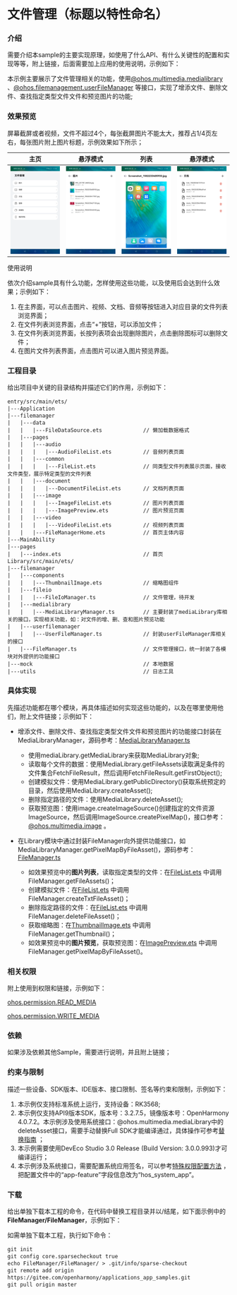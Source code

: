 # 文件管理（标题以特性命名）

### 介绍

需要介绍本sample的主要实现原理，如使用了什么API、有什么关键性的配置和实现等等，附上链接，后面需要加上应用的使用说明，示例如下：

本示例主要展示了文件管理相关的功能，使用[@ohos.multimedia.medialibrary](https://gitee.com/openharmony/docs/blob/master/zh-cn/application-dev/reference/apis/js-apis-medialibrary.md)
、[@ohos.filemanagement.userFileManager](https://gitee.com/openharmony/docs/blob/master/zh-cn/application-dev/reference/apis/js-apis-userFileManager.md)
等接口，实现了增添文件、删除文件、查找指定类型文件文件和预览图片的功能;

### 效果预览

屏幕截屏或者视频，文件不超过4个，每张截屏图片不能太大，推荐占1/4页左右，每张图片附上图片标题，示例效果如下所示；

|主页|悬浮模式|列表|悬浮模式|
|--------------------------------|--------------------------------|--------------------------------|--------------------------------|
|![image](FileManager/FileManager/screenshots/main.png)|![image](FileManager/FileManager/screenshots/image_file_list.png)|![image](FileManager/FileManager/screenshots/image_preview.png)|![image](FileManager/FileManager/screenshots/document_list.png)|

使用说明

依次介绍sample具有什么功能，怎样使用这些功能，以及使用后会达到什么效果；示例如下：

1. 在主界面，可以点击图片、视频、文档、音频等按钮进入对应目录的文件列表浏览界面；
2. 在文件列表浏览界面，点击“+”按钮，可以添加文件；
3. 在文件列表浏览界面，长按列表项会出现删除图片，点击删除图标可以删除文件；
4. 在图片文件列表界面，点击图片可以进入图片预览界面。

### 工程目录

给出项目中关键的目录结构并描述它们的作用，示例如下：

```
entry/src/main/ets/
|---Application
|---filemanager
|   |---data
|   |   |---FileDataSource.ets             // 懒加载数据格式
|   |---pages
|   |   |---audio
|   |   |   |---AudioFileList.ets          // 音频列表页面
|   |   |---common
|   |   |   |---FileList.ets               // 同类型文件列表展示页面，接收文件类型，展示特定类型的文件列表
|   |   |---document
|   |   |   |---DocumentFileList.ets       // 文档列表页面
|   |   |---image
|   |   |   |---ImageFileList.ets          // 图片列表页面
|   |   |   |---ImagePreview.ets           // 图片预览页面
|   |   |---video
|   |   |   |---VideoFileList.ets          // 视频列表页面
|   |   |---FileManagerHome.ets            // 首页主体内容
|---MainAbility
|---pages
|   |---index.ets                          // 首页
Library/src/main/ets/
|---filemanager
|   |---components
|   |   |---ThumbnailImage.ets             // 缩略图组件
|   |---fileio
|   |   |---FileIoManager.ts               // 文件管理，待开发
|   |---medialibrary
|   |   |---MediaLibraryManager.ts         // 主要封装了mediaLibrary库相关的接口，实现相关功能，如：对文件的增、删、查和图片预览功能
|   |---userfilemanager
|   |   |---UserFileManager.ts             // 封装userFileManager库相关的接口
|   |---FileManager.ts                     // 文件管理接口，统一封装了各模块对外提供的功能接口
|---mock                                   // 本地数据
|---utils                                  // 日志工具
```

### 具体实现

先描述功能都在哪个模块，再具体描述如何实现这些功能的，以及在哪里使用他们，附上文件链接；示例如下：
* 增添文件、删除文件、查找指定类型文件文件和预览图片的功能接口封装在MediaLibraryManager，源码参考：[MediaLibraryManager.ts](https://gitee.com/openharmony/applications_app_samples/blob/master/code/BasicFeature/FileManagement/FileManager/Library/src/main/ets/filemanager/medialibrary/MediaLibraryManager.ts)
    * 使用mediaLibrary.getMediaLibrary来获取MediaLibrary对象;
    * 读取每个文件的数据：使用MediaLibrary.getFileAssets读取满足条件的文件集合FetchFileResult，然后调用FetchFileResult.getFirstObject();
    * 创建模拟文件：使用MediaLibrary.getPublicDirectory()获取系统预定的目录，然后使用MediaLibrary.createAsset();
    * 删除指定路径的文件：使用MediaLibrary.deleteAsset();
    * 获取预览图：使用image.createImageSource()创建指定的文件资源ImageSource，然后调用ImageSource.createPixelMap()，接口参考：[@ohos.multimedia.image](https://gitee.com/openharmony/docs/blob/master/zh-cn/application-dev/reference/apis/js-apis-image.md) 。

* 在Library模块中通过封装FileManager向外提供功能接口，如MediaLibraryManager.getPixelMapByFileAsset()，源码参考：[FileManager.ts](https://gitee.com/openharmony/applications_app_samples/blob/master/code/BasicFeature/FileManagement/FileManager/Library/src/main/ets/filemanager/FileManager.ts)
    * 如效果预览中的**图片列表**，读取指定类型的文件：在[FileList.ets](https://gitee.com/openharmony/applications_app_samples/blob/master/code/BasicFeature/FileManagement/FileManager/entry/src/main/ets/filemanager/pages/common/FileList.ets)
      中调用FileManager.getFileAssets()；
    * 创建模拟文件：在[FileList.ets](https://gitee.com/openharmony/applications_app_samples/blob/master/code/BasicFeature/FileManagement/FileManager/entry/src/main/ets/filemanager/pages/common/FileList.ets)
      中调用FileManager.createTxtFileAsset()；
    * 删除指定路径的文件：在[FileList.ets](https://gitee.com/openharmony/applications_app_samples/blob/master/code/BasicFeature/FileManagement/FileManager/entry/src/main/ets/filemanager/pages/common/FileList.ets)
      中调用FileManager.deleteFileAsset()；
    * 获取缩略图：在[ThumbnailImage.ets](https://gitee.com/openharmony/applications_app_samples/blob/master/code/BasicFeature/FileManagement/FileManager/Library/src/main/ets/filemanager/components/ThumbnailImage.ets) 中调用FileManager.getThumbnail()；
    * 如效果预览中的**图片预览**，获取预览图：在[ImagePreview.ets](https://gitee.com/openharmony/applications_app_samples/blob/master/code/BasicFeature/FileManagement/FileManager/entry/src/main/ets/filemanager/pages/image/ImagePreview.ets) 中调用FileManager.getPixelMapByFileAsset()。
    
### 相关权限

附上使用到权限和链接，示例如下：

[ohos.permission.READ_MEDIA](https://gitee.com/openharmony/docs/blob/master/zh-cn/application-dev/security/permission-list.md)

[ohos.permission.WRITE_MEDIA](https://gitee.com/openharmony/docs/blob/master/zh-cn/application-dev/security/permission-list.md)

### 依赖

如果涉及依赖其他Sample，需要进行说明，并且附上链接；

### 约束与限制

描述一些设备、SDK版本、IDE版本、接口限制、签名等约束和限制，示例如下：

1. 本示例仅支持标准系统上运行，支持设备：RK3568;
2. 本示例仅支持API9版本SDK，版本号：3.2.7.5，镜像版本号：OpenHarmony 4.0.7.2。本示例涉及使用系统接口：@ohos.multimedia.mediaLibrary中的deleteAsset接口，需要手动替换Full SDK才能编译通过，具体操作可参考[替换指南](https://docs.openharmony.cn/pages/v3.2/zh-cn/application-dev/quick-start/full-sdk-switch-guide.md/) ；
3. 本示例需要使用DevEco Studio 3.0 Release (Build Version: 3.0.0.993)才可编译运行；
4. 本示例涉及系统接口，需要配置系统应用签名，可以参考[特殊权限配置方法](https://docs.openharmony.cn/pages/v3.2Beta/zh-cn/application-dev/security/hapsigntool-overview.md/) ，把配置文件中的“app-feature”字段信息改为“hos_system_app”。

### 下载

给出单独下载本工程的命令，在代码中替换工程目录并以/结尾，如下面示例中的 **FileManager/FileManager**，示例如下：

如需单独下载本工程，执行如下命令：

```
git init
git config core.sparsecheckout true
echo FileManager/FileManager/ > .git/info/sparse-checkout
git remote add origin https://gitee.com/openharmony/applications_app_samples.git
git pull origin master
```